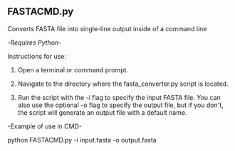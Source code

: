 
   FASTACMD.py
--------------------------------------------------
Converts FASTA file into single-line output inside of a command line

-*Requires Python*- 

Instructions for use: 

1. Open a terminal or command prompt.

2. Navigate to the directory where the fasta_converter.py script is located. 

3. Run the script with the -i flag to specify the input FASTA file. You can also use the optional -o flag to specify the output file, but if you don't, the script will generate an output file with a default name.


-Example of use in CMD-

python FASTACMD.py -i input.fasta -o output.fasta

